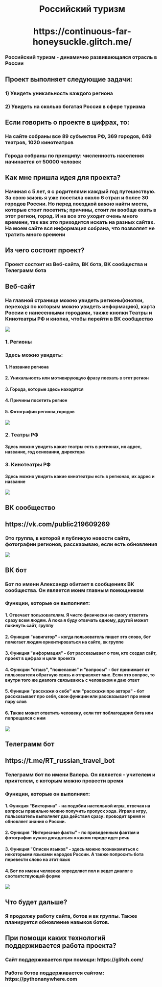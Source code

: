 <h1 align='center'>Российский туризм</h1>
<h1 align='center'>https://continuous-far-honeysuckle.glitch.me/</h1>
<h3><b>Российский туризм</b> - динамично развивающаяся отрасль в России</h3>
<h2>Проект выполняет следующие задачи:</h2>
<h3><b>1)</b>  Увидеть уникальность каждого региона</h3>
<h3><b>2)</b>  Увидеть на сколько богатая Россия в сфере туризма</h3>

<h2>Если говорить о проекте в цифрах, то:</h2>
<h3>На сайте собраны все 89 субъектов РФ, 369 городов, 649 театров, 1020 кинотеатров</h3>
<h3>Города собраны по принципу: численность населения начинается от 50000 человек</h3>

<h2>Как мне пришла идея для проекта?</h2>
<h3>Начиная с 5 лет, я с родителями каждый год путешествую. За свою жизнь  я уже посетила около 6 стран и более 30 городов России. Но перед поездкой важно найти места, которые стоит посетить; причины, стоит ли вообще ехать в этот регион, город. И на все это уходит очень много времени, так как это приходится искать на разных сайтах. На моем сайте вся информация собрана, что позволяет не тратить много времени</h3>

<h2>Из чего состоит проект?</h2>
<h3>Проект состоит из <b>Веб-сайта</b>, <b>ВК бота</b>, <b>ВК сообщества</b> и <b>Телеграмм бота</b></h3>

<h2>Веб-сайт</h2>
<h3>На главной странице можно увидеть регионы(кнопки, переходя по которым можно увидеть информацию), карта России с нанесенными городами, также кнопки Театры и Кинотеатры РФ и кнопка, чтобы перейти в ВК сообщество</h3>
<img src="static/img/image.png">

<h3>1.  Регионы</h3>
<h3>Здесь можно увидеть:</h3>
<h4>1. Название региона</h4>
<h4>2. Уникальность или мотивирующую фразу поехать в этот регион</h4>
<h4>3. Города, которые здесь находятся</h4>
<h4>4. Причины посетить регион</h4>
<h4>5. Фотографии региона,городов</h4>
<img src="static/img/region.png">

<h3>2. Театры РФ</h3>
<h4>Здесь можно увидеть какие театры есть в регионах, их адрес, название, год основания, директора</h4>

<h3>3. Кинотеатры РФ</h3>
<h4>Здесь можно увидеть какие кинотеатры есть в регионах, их адрес и название</h4>
<img src="static/img/kino.png">

<h2>ВК сообщество</h2>
<h2>https://vk.com/public219609269</h2>
<h3>Это группа, в которой я публикую новости сайта, фотографии регионов, рассказываю, если есть обновления</h3>
<img src="static/img/VK_G.png">

<h2>ВК бот</h2>
<h3>Бот по имени Александр обитает в сообщениях ВК сообщества. Он является моим главным помощником</h3>
<h3>Функции, которые он выполняет:</h3>
<h4>1. Отвечает пользователям. Я чисто физически не смогу ответить сразу всем людям. А пока я буду отвечать одному, другой может покинуть сайт, группу</h4>
<h4>2. Функция "навигатор" - когда пользователь пишет это слово, бот помогает людям ориентироваться на сайте, вк группе</h4>
<h4>3. Функция "информация" - бот рассказывает о том, кто создал сайт, проект в цифрах и цели проекта</h4>
<h4>4. Функции "отзыв", "пожелания" и "вопросы" - бот принимает от пользователя обратную связь и отправляет мне. Если это вопрос, то внутри того же диалога связываюсь с человеком и даю ответ</h4>
<h4>5. Функции "расскажи о себе" или "расскажи про автора" - бот рассказывает про себя, свои функции или рассказывает про меня пару слов</h4>
<h4>6. Также может ответить человеку, если тот поблагодарил бота или попрощался с ним</h4>
<img src="static/img/Bot.png">

<h2>Телеграмм бот</h2>
<h2>https://t.me/RT_russian_travel_bot</h2>
<h3>Телеграмм бот по имени Валера. Он является - учителем и приятелем, с которым можно провести время</h3>
<h3>Функции, которые он выполняет:</h3>
<h4>1. Функция "Викторина" - на подобии настольной игры, отвечая на вопросы правильно можно получить пропуск хода. Играя в игру, пользователь выполняет два действия сразу: проводит время и обновляет знания о России.</h4>
<h4>2. Функция "Интересные факты" - по приведенным фактам и фотографии нужно догадаться о каком городе идет речь</h4>
<h4>3. Функция "Списки языков" - здесь можно познакомиться с некоторыми языками народов России. А также попросить бота перевести слово на этот язык</h4>
<h4>4. Бот по имени человека определяет пол и ведет диалог в соответствующей форме</h4>
<img src="static/img/Valera.png">

<h2>Что будет дальше?</h2>
<h3>Я продолжу работу сайта, ботов и вк группы. Также планируется обновление навыков ботов.</h3>

<h2>При помощи каких технологий поддерживается работа проекта?</h2>
<h3>Сайт поддерживается при помощи: https://glitch.com/</h3>
<h3>Работа ботов поддерживается сайтом: https://pythonanywhere.com</h3>
